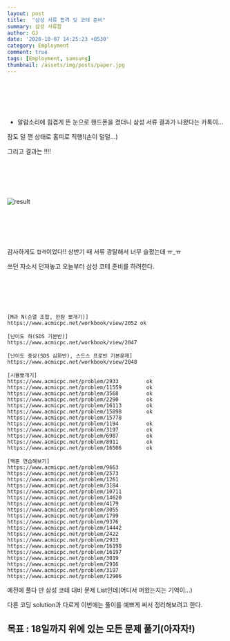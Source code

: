 ```yaml
---
layout: post
title:  "삼성 서류 합격 및 코테 준비"
summary: 삼성 서류합
author: GJ
date: '2020-10-07 14:25:23 +0530'
category: Employment
comment: true
tags: [Employment, samsung]
thumbnail: /assets/img/posts/paper.jpg
---
```


#  　

* 알람소리에 힘겹게 뜬 눈으로 핸드폰을 켰더니 삼성 서류 결과가 나왔다는 카톡이...

잠도 덜 깬 상태로 홈피로 직행!(손이 덜덜...)

그리고 결과는 !!!!

#  　

![result](https://drive.google.com/uc?export=view&id=1MsTCrXPc8SfSYSrIjhaOZOcgIE2SmGph)


#  　
감사하게도 `합격`이었다!! 상반기 때 서류 광탈해서 너무 슬펐는데 ㅠ_ㅠ

쓰던 자소서 던져놓고 오늘부터 삼성 코테 준비를 하려한다.

#  　


```
[M과 N(순열 조합, 완탐 뽀개기)]
https://www.acmicpc.net/workbook/view/2052 ok

[난이도 하(SDS 기본반)]
https://www.acmicpc.net/workbook/view/2047

[난이도 중상(SDS 심화반), 스드스 프로반 기본문제]
https://www.acmicpc.net/workbook/view/2048

[시뮬뽀개기]
https://www.acmicpc.net/problem/2933         ok
https://www.acmicpc.net/problem/11559        ok
https://www.acmicpc.net/problem/3568         ok
https://www.acmicpc.net/problem/2290         ok
https://www.acmicpc.net/problem/16113        ok
https://www.acmicpc.net/problem/15898        ok
https://www.acmicpc.net/problem/15778
https://www.acmicpc.net/problem/1194         ok
https://www.acmicpc.net/problem/3197         ok
https://www.acmicpc.net/problem/6987         ok
https://www.acmicpc.net/problem/8911         ok
https://www.acmicpc.net/problem/16506        ok

[백준 연습해보기]
https://www.acmicpc.net/problem/9663
https://www.acmicpc.net/problem/2573
https://www.acmicpc.net/problem/1261
https://www.acmicpc.net/problem/3184
https://www.acmicpc.net/problem/10711
https://www.acmicpc.net/problem/14620
https://www.acmicpc.net/problem/4179
https://www.acmicpc.net/problem/3055
https://www.acmicpc.net/problem/1799
https://www.acmicpc.net/problem/9376
https://www.acmicpc.net/problem/14442
https://www.acmicpc.net/problem/2422
https://www.acmicpc.net/problem/2933
https://www.acmicpc.net/problem/16198
https://www.acmicpc.net/problem/16197
https://www.acmicpc.net/problem/3019
https://www.acmicpc.net/problem/2916
https://www.acmicpc.net/problem/3197
https://www.acmicpc.net/problem/12906
```

예전에 풀다 만 삼성 코테 대비 문제 List인데(어디서 퍼왔는지는 기억이...)

다른 코딩 solution과 다르게 이번에는 풀이를 예쁘게 써서 정리해보려고 한다.

## 목표 : 18일까지 위에 있는 모든 문제 풀기(아자자!)
